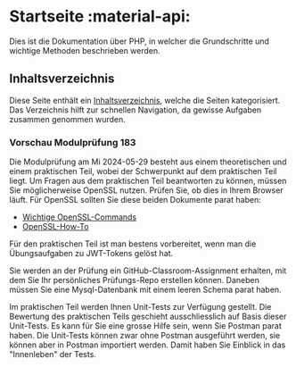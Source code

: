 # Startseite :material-api:

Dies ist die Dokumentation über PHP, in welcher die Grundschritte und wichtige Methoden beschrieben werden.

## Inhaltsverzeichnis

Diese Seite enthält ein [Inhaltsverzeichnis](Tags.md), welche die Seiten kategorisiert. Das Verzeichnis hilft zur schnellen Navigation, da gewisse Aufgaben zusammen genommen wurden.

### Vorschau Modulprüfung 183

Die Modulprüfung am Mi 2024-05-29 besteht aus einem theoretischen und einem praktischen Teil, wobei der Schwerpunkt auf dem praktischen Teil liegt.
Um Fragen aus dem praktischen Teil beantworten zu können, müssen Sie möglicherweise OpenSSL nutzen. Prüfen Sie, ob dies in Ihrem Browser läuft. Für OpenSSL sollten Sie diese beiden Dokumente parat haben:

-   [Wichtige OpenSSL-Commands](https://docs.google.com/document/d/1Yfb73i1p9VX0_3EsxnjohPKpb73Bvi7wYucgtmInYr8/edit?usp=sharing)
-   [OpenSSL-How-To](https://www.madboa.com/geek/openssl/)

Für den praktischen Teil ist man bestens vorbereitet, wenn man die Übungsaufgaben zu JWT-Tokens gelöst hat.

Sie werden an der Prüfung ein GitHub-Classroom-Assignment erhalten, mit dem Sie Ihr persönliches Prüfungs-Repo erstellen können. Daneben müssen Sie eine Mysql-Datenbank mit einem leeren Schema parat haben.

Im praktischen Teil werden Ihnen Unit-Tests zur Verfügung gestellt. Die Bewertung des praktischen Teils geschieht ausschliesslich auf Basis dieser Unit-Tests. Es kann für Sie eine grosse Hilfe sein, wenn Sie Postman parat haben. Die Unit-Tests können zwar ohne Postman ausgeführt werden, sie können aber in Postman importiert werden. Damit haben Sie Einblick in das "Innenleben" der Tests.
